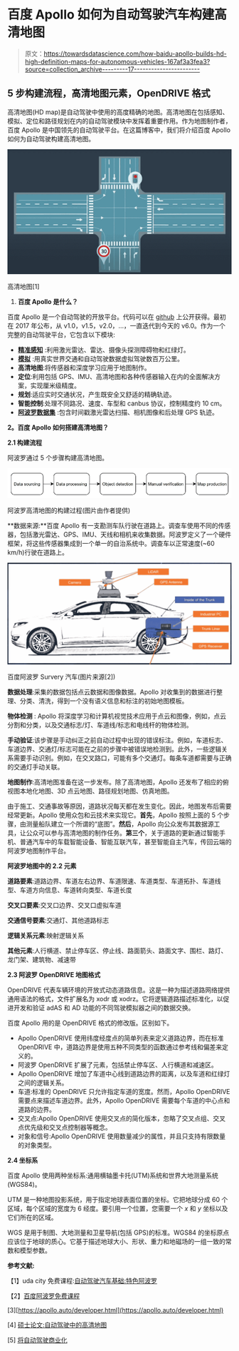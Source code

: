 # 百度 Apollo 如何为自动驾驶汽车构建高清地图

> 原文：<https://towardsdatascience.com/how-baidu-apollo-builds-hd-high-definition-maps-for-autonomous-vehicles-167af3a3fea3?source=collection_archive---------17----------------------->

## 5 步构建流程，高清地图元素，OpenDRIVE 格式

高清地图(HD map)是自动驾驶中使用的高度精确的地图。高清地图在包括感知、模拟、定位和路径规划在内的自动驾驶模块中发挥着重要作用。作为地图制作者，百度 Apollo 是中国领先的自动驾驶平台。在这篇博客中，我们将介绍百度 Apollo 如何为自动驾驶构建高清地图。

![](img/30d6ae3fda2298215741ea96532b3d6f.png)

高清地图[1]

1.  **百度 Apollo 是什么？**

百度 Apollo 是一个自动驾驶的开放平台。代码可以在 [github](https://github.com/apolloauto) 上公开获得。最初在 2017 年公布，从 v1.0，v1.5，v2.0，…，一直迭代到今天的 v6.0。作为一个完整的自动驾驶平台，它包含以下模块:

*   [**精准感知**](https://apollo.auto/platform/perception.html) :利用激光雷达、雷达、摄像头探测障碍物和红绿灯。
*   [**模拟**](https://apollo.auto/platform/simulation.html) :用真实世界交通和自动驾驶数据虚拟驾驶数百万公里。
*   **高清地图**:将传感器和深度学习应用于地图制作。
*   **定位**:利用包括 GPS、IMU、高清地图和各种传感器输入在内的全面解决方案，实现厘米级精度。
*   **规划**:适应实时交通状况，产生既安全又舒适的精确轨迹。
*   **智能控制**:处理不同路况、速度、车型和 canbus 协议，控制精度约 10 cm。
*   [**阿波罗数据集**](https://apollo.auto/southbay.html) :包含时间戳激光雷达扫描、相机图像和后处理 GPS 轨迹。

**2。百度 Apollo 如何搭建高清地图？**

**2.1 构建流程**

阿波罗通过 5 个步骤构建高清地图。

![](img/52b08fffa9e37f1bb8aaeb5e230fb8fc.png)

阿波罗高清地图的构建过程(图片由作者提供)

**数据来源:**百度 Apollo 有一支勘测车队行驶在道路上。调查车使用不同的传感器，包括激光雷达、GPS、IMU、天线和相机来收集数据。阿波罗定义了一个硬件框架，将这些传感器集成到一个单一的自治系统中。调查车以正常速度(~60 km/h)行驶在道路上。

![](img/b3b85f90373be5870696b570bc668d93.png)

百度阿波罗 Survery 汽车(图片来源[2])

**数据处理**:采集的数据包括点云数据和图像数据。Apollo 对收集到的数据进行整理、分类、清洗，得到一个没有语义信息和标注的初始地图模板。

**物体检测** : Apollo 将深度学习和计算机视觉技术应用于点云和图像，例如，点云分割和分类，以及交通标志/灯、车道线/标志和电线杆的物体检测。

**手动验证**:该步骤是手动纠正之前自动过程中出现的错误标注。例如，车道标志、车道边界、交通灯/标志可能在之前的步骤中被错误地检测到。此外，一些逻辑关系需要手动识别。例如，在交叉路口，可能有多个交通灯。每条车道都需要与正确的交通灯手动关联。

**地图制作**:高清地图准备在这一步发布。除了高清地图，Apollo 还发布了相应的俯视图本地化地图、3D 点云地图、路径规划地图、仿真地图。

由于施工、交通事故等原因，道路状况每天都在发生变化。因此，地图发布后需要经常更新。Apollo 使用众包和云技术来实现它。**首先**，Apollo 按照上面的 5 个步骤，由测量船队建立一个所谓的“底图”。**然后**，Apollo 向公众发布其数据源工具，让公众可以参与高清地图的制作任务。**第三个**，关于道路的更新通过智能手机、普通汽车中的车载智能设备、智能互联汽车，甚至智能自主汽车，传回云端的阿波罗地图制作平台。

**阿波罗地图中的 2.2 元素**

**道路要素**:道路边界、车道左右边界、车道限速、车道类型、车道拓扑、车道线型、车道方向信息、车道转向类型、车道长度

**交叉口要素**:交叉口边界、交叉口虚拟车道

**交通信号要素**:交通灯、其他道路标志

**逻辑关系元素**:映射逻辑关系

**其他元素**:人行横道、禁止停车区、停止线、路面箭头、路面文字、围栏、路灯、龙门架、建筑物、减速带

**2.3 阿波罗 OpenDRIVE 地图格式**

OpenDRIVE 代表车辆环境的开放式动态道路信息。这是一种为描述道路网络提供通用语法的格式，文件扩展名为 xodr 或 xodrz。它将逻辑道路描述标准化，以促进开发和验证 adAS 和 AD 功能的不同驾驶模拟器之间的数据交换。

百度 Apollo 用的是 OpenDRIVE 格式的修改版。区别如下。

*   Apollo OpenDRIVE 使用纬度经度点的简单列表来定义道路边界，而在标准 OpenDRIVE 中，道路边界是使用五种不同类型的函数通过参考线和偏差来定义的。
*   阿波罗 OpenDRIVE 扩展了元素，包括禁止停车区、人行横道和减速区。
*   Apollo OpenDRIVE 增加了车道中心线到道路边界的距离，以及车道和红绿灯之间的逻辑关系。
*   车道:标准的 OpenDRIVE 只允许指定车道的宽度。然而，Apollo OpenDRIVE 需要点来描述车道边界。此外，Apollo OpenDRIVE 需要每个车道的中心点和道路的边界。
*   交叉点:Apollo OpenDRIVE 使用交叉点的简化版本，忽略了交叉点组、交叉点优先级和交叉点控制器等概念。
*   对象和信号:Apollo OpenDRIVE 使用数量减少的属性，并且只支持有限数量的对象类型。

**2.4 坐标系**

百度 Apollo 使用两种坐标系:通用横轴墨卡托(UTM)系统和世界大地测量系统(WGS84)。

UTM 是一种地图投影系统，用于指定地球表面位置的坐标。它把地球分成 60 个区域，每个区域的宽度为 6 经度。要引用一个位置，您需要一个 *x* 和 *y* 坐标以及它们所在的区域。

WGS 是用于制图、大地测量和卫星导航(包括 GPS)的标准。WGS84 的坐标原点应该位于地球的质心。它基于描述地球大小、形状、重力和地磁场的一组一致的常数和模型参数。

**参考文献:**

【1】uda city 免费课程:[自动驾驶汽车基础:特色阿波罗](https://classroom.udacity.com/courses/ud0419)

【2】[百度阿波罗免费课程](https://www.bilibili.com/video/BV1wq4y1W7mZ?spm_id_from=333.999.0.0)

[3][https://apollo.auto/developer.html](https://apollo.auto/developer.html)

[4] [硕士论文:自动驾驶中的高清地图](https://www.ntnu.edu/documents/1284037699/1285579906/Gran-ChristofferWilhelm_2019_Master_NAP_HDMaps.pdf/79ef2eec-c9e2-454b-bf14-08d585cf8826)

[5] [将自动驾驶商业化](https://on-demand.gputechconf.com/gtc/2018/presentation/s8902-the-latest-of-project-apollo-and-centralized-in-car-computing-platform-for-autonomous-driving.pdf)